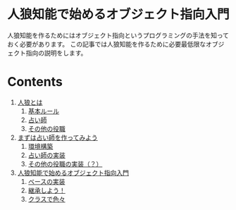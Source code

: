 # 人狼知能で始めるオブジェクト指向入門

人狼知能を作るためにはオブジェクト指向というプログラミングの手法を知っておく必要があります。
この記事では人狼知能を作るために必要最低限なオブジェクト指向の説明をします。

# Contents
1. [人狼とは](/What_Jinro)
    1. [基本ルール](/What_Jinro/BASE_RULE.md)
    2. [占い師](/What_Jinro/SEER,md)
    3. [その他の役職](/What_Jinro/OTHER_ROLES.md)
2. [まずは占い師を作ってみよう](/Just_Create_Seer)
    1. [環境構築](/Just_Create_Seer/DEVELOPMENT_ENVIRONMENT.md)
    2. [占い師の実装](/Just_Create_Seer/IMPLEMENT_SEER.md)
    3. [その他の役職の実装（？）](/Just_Create_Seer/IMPLEMENT_OTHERS.md)
3. [人狼知能で始めるオブジェクト指向入門](/OOP_For_AIWolf_Begginers)
    1. [ベースの実装](/OOP_For_AIWolf_Begginers/IMPLEMENT_BASE.md)
    2. [継承しよう！](/OOP_For_AIWolf_Begginers/OVERRIDE.md)
    3. [クラスで色々](/OOP_For_AIWolf_Begginers/OTHER_EXAMPLES.md)